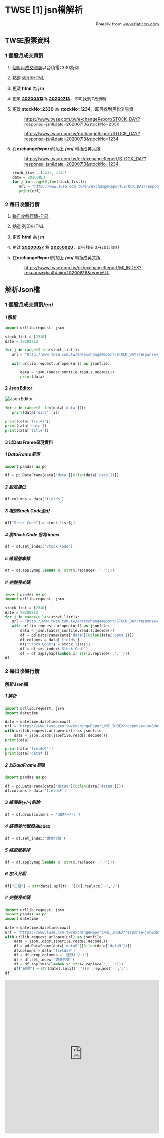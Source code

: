 # TWSE [1] jsn檔解析



<div style="text-align: right" Icons made by <a href="https://www.flaticon.com/authors/freepik" title="Freepik">Freepik</a> from <a href="https://www.flaticon.com/" title="Flaticon">www.flaticon.com</a></div>

## TWSE股票資料

### 1 個股月成交資訊
1. [個股月成交資訊](https://www.twse.com.tw/zh/page/trading/exchange/STOCK_DAY.html)以台積電2330為例
2. 點選 [列印/HTML](https://www.twse.com.tw/exchangeReport/STOCK_DAY?response=html&date=20200813&stockNo=2330)
3. 更改 **html** 為 **jsn**

4. 更改 [**20200813**](https://www.twse.com.tw/exchangeReport/STOCK_DAY?response=jsn&date=20200813&stockNo=2330)為 [**20200713**](https://www.twse.com.tw/exchangeReport/STOCK_DAY?response=jsn&date=20200713&stockNo=2330)，即可找到7月資料
5. 更改 **stockNo=2330** 為 **stockNo=1234**，即可找到黑松交易資
    > https://www.twse.com.tw/exchangeReport/STOCK_DAY?response=jsn&date=20200713&stockNo=2330
    
    > https://www.twse.com.tw/exchangeReport/STOCK_DAY?response=jsn&date=20200713&stockNo=1234

6. 在**exchangeReport**前加上 **/en/** 轉換成英文版
	> https://www.twse.com.tw/en/exchangeReport/STOCK_DAY?response=jsn&date=20200713&stockNo=1234
	
	```python
	stock_list = [1234, 2330]
	date = 20200813
	for j in range(0,len(stock_list)):
	   url = "http://www.twse.com.tw/en/exchangeReport/STOCK_DAY?response=jsn&date={}&stockNo={}".format(date,stock_list[j])
	   print(url) 
	```
	
### 2 每日收盤行情
1. [每日收盤行情-全部](https://www.twse.com.tw/zh/page/trading/exchange/MI_INDEX.html)
2. 點選 列印/HTML
3. 更改 **html** 為 **jsn**
4. 更改 [**20200827**](https://www.twse.com.tw/exchangeReport/MI_INDEX?response=jsn&date=20200728&type=ALL) 為 [**20200828**](https://www.twse.com.tw/exchangeReport/MI_INDEX?response=jsn&date=20200828&type=ALL)，即可找到8月28日資料
5. 在**exchangeReport**前加上 **/en/** 轉換成英文版
	
	> https://www.twse.com.tw/en/exchangeReport/MI_INDEX?response=jsn&date=20200828&type=ALL

##  解析Json檔
### 1 個股月成交資訊/en/
#### 1 解析
```python
import urllib.request, json 

stock_list = [2330]
date = 20200813

for j in range(0,len(stock_list)):
   url = "http://www.twse.com.tw/en/exchangeReport/STOCK_DAY?response=jsn&date={}&stockNo={}".format(date,stock_list[j])

   with urllib.request.urlopen(url) as jsonfile:

       data = json.loads(jsonfile.read().decode())
       print(data) 
```
#### 2 [Json Editor](https://jsonformatter.org/json-editor)
![Json Editor](https://i.imgur.com/1ohrpxY.jpg)

```python
for i in range(0, len(data['data'])):
   print(data['data'][i]) 
```

```python
print(data['fields'])
print(data['date'])
print(data['title']) 
```
#### 3 以DataFrame呈現資料
##### 1 DataFrame呈現

```python
import pandas as pd

df = pd.DataFrame(data['data'][0:len(data['data'])]) 
```
##### 2 設定欄位
```python
df.columns = data['fields']
```
##### 3 增加Stock Code至df
```python
df["Stock Code"] = stock_list[j]
```
##### 4 將Stock Code 設為 index
```python
df = df.set_index('Stock Code')
```
##### 5 將逗號拿掉
```python
df = df.applymap(lambda x: str(x.replace(',','')))
```
##### # 完整程式碼
```python
import pandas as pd
import urllib.request, json

stock_list = [2330]
date = 20200813
for j in range(0,len(stock_list)):
   url = "http://www.twse.com.tw/en/exchangeReport/STOCK_DAY?response=jsn&date={}&stockNo={}".format(date,stock_list[j])
   with urllib.request.urlopen(url) as jsonfile:
       data = json.loads(jsonfile.read().decode())
       df = pd.DataFrame(data['data'][0:len(data['data'])])
       df.columns = data['fields']
       df["Stock Code"] = stock_list[j]
       df = df.set_index('Stock Code')
       df = df.applymap(lambda x: str(x.replace(',','')))
df 
```
### 2 每日收盤行情
####  解析Json檔
##### 1 解析
```python
import urllib.request, json
import datetime

date = datetime.datetime.now()
url = "https://www.twse.com.tw/exchangeReport/MI_INDEX?response=jsn&date={}&type=ALL".format(str(date).split(' ')[0].replace('-',''))
with urllib.request.urlopen(url) as jsonfile:
    data = json.loads(jsonfile.read().decode())
print(data)
```

```python
print(data['fields9'])
print(data['data9']) 
```
##### 2 以DataFrame呈現
```python
import pandas as pd

df = pd.DataFrame(data['data9'][0:len(data['data9'])])
df.columns = data['fields9'] 
```
##### 3 將漲跌(+/-)刪除
```python
df = df.drop(columns = '漲跌(+/-)')
```
##### 4 將證券代號設為index 
```python
df = df.set_index('證券代號')
```
##### 5 將逗號拿掉
```python
df = df.applymap(lambda x: str(x.replace(',','')))
```
##### 6 加入日期
```python
df["日期"] = str(date).split(' ')[0].replace('-','/') 
```
##### # 完整程式碼 
```python
import urllib.request, json
import pandas as pd
import datetime

date = datetime.datetime.now()
url = "https://www.twse.com.tw/exchangeReport/MI_INDEX?response=jsn&date={}&type=ALL".format(str(date).split(' ')[0].replace('-',''))
with urllib.request.urlopen(url) as jsonfile:
    data = json.loads(jsonfile.read().decode())
    df = pd.DataFrame(data['data9'][0:len(data['data9'])])
    df.columns = data['fields9']
    df = df.drop(columns = '漲跌(+/-)')
    df = df.set_index('證券代號')
    df = df.applymap(lambda x: str(x.replace(',','')))
    df["日期"] = str(date).split(' ')[0].replace('-','/')
df
```
<iframe src="https://d2xihcnwdmcz6tzstvzuow-on.drv.tw/WEB/stock_code=2330.tw.html" height="500" width="100%" style="border:none;"></iframe


